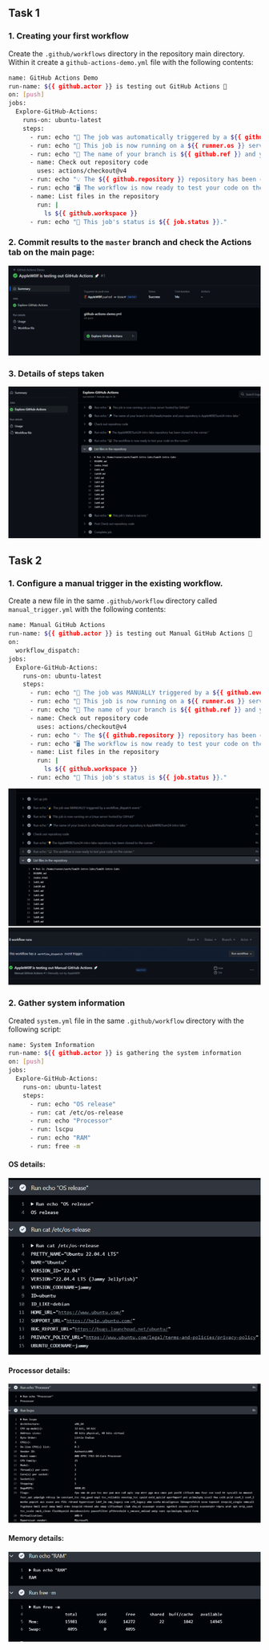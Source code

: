 ## Task 1

### 1. Creating your first workflow
Create the ``` .github/workflows ``` directory in the repository main directory. Within it create a ```github-actions-demo.yml``` file with the following contents:
```sh
name: GitHub Actions Demo
run-name: ${{ github.actor }} is testing out GitHub Actions 🚀
on: [push]
jobs:
  Explore-GitHub-Actions:
    runs-on: ubuntu-latest
    steps:
      - run: echo "🎉 The job was automatically triggered by a ${{ github.event_name }} event."
      - run: echo "🐧 This job is now running on a ${{ runner.os }} server hosted by GitHub!"
      - run: echo "🔎 The name of your branch is ${{ github.ref }} and your repository is ${{ github.repository }}."
      - name: Check out repository code
        uses: actions/checkout@v4
      - run: echo "💡 The ${{ github.repository }} repository has been cloned to the runner."
      - run: echo "🖥️ The workflow is now ready to test your code on the runner."
      - name: List files in the repository
        run: |
          ls ${{ github.workspace }}
      - run: echo "🍏 This job's status is ${{ job.status }}."

```
### 2. Commit results to the ```master``` branch and check the Actions tab on the main page:

![action](images/action.png)

### 3. Details of steps taken

![details](images/details.png)

## Task 2

### 1. Configure a manual trigger in the existing workflow.

Create a new file in the same ```.github/workflow``` directory called ```manual_trigger.yml``` with the following contents:

```sh
name: Manual GitHub Actions
run-name: ${{ github.actor }} is testing out Manual GitHub Actions 🚀
on:
  workflow_dispatch:
jobs:
  Explore-GitHub-Actions:
    runs-on: ubuntu-latest
    steps:
      - run: echo "🎉 The job was MANUALLY triggered by a ${{ github.event_name }} event."
      - run: echo "🐧 This job is now running on a ${{ runner.os }} server hosted by GitHub!"
      - run: echo "🔎 The name of your branch is ${{ github.ref }} and your repository is ${{ github.repository }}."
      - name: Check out repository code
        uses: actions/checkout@v4
      - run: echo "💡 The ${{ github.repository }} repository has been cloned to the runner."
      - run: echo "🖥️ The workflow is now ready to test your code on the runner."
      - name: List files in the repository
        run: |
          ls ${{ github.workspace }}
      - run: echo "🍏 This job's status is ${{ job.status }}."
```

![details2](images/details2.png)
![manual_run](images/manual_trigger_run.png)

### 2. Gather system information
Created ```system.yml``` file in the same ```.github/workflow``` directory with the following script:
```sh
name: System Information
run-name: ${{ github.actor }} is gathering the system information
on: [push]
jobs:
  Explore-GitHub-Actions:
    runs-on: ubuntu-latest
    steps:
      - run: echo "OS release"
      - run: cat /etc/os-release
      - run: echo "Processor"
      - run: lscpu
      - run: echo "RAM"
      - run: free -m

```

#### OS details:
![OS](images/OS.png)

#### Processor details:
![Processor](images/processor.png)

#### Memory details:
![Memory](images/memory.png)